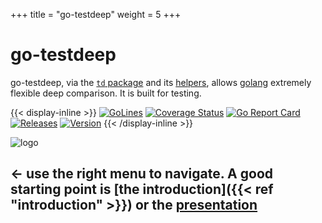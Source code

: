 +++
title = "go-testdeep"
weight = 5
+++

# go-testdeep

go-testdeep, via the
[`td` package](https://pkg.go.dev/github.com/maxatome/go-testdeep/td)
and its
[helpers](https://pkg.go.dev/github.com/maxatome/go-testdeep/helpers),
allows [golang](https://golang.org/) extremely flexible deep
comparison. It is built for testing.

{{< display-inline >}}
[![GoLines](https://img.shields.io/badge/30580-lines_of_go-brightgreen)](https://github.com/maxatome/go-testdeep)
[![Coverage Status](https://coveralls.io/repos/github/maxatome/go-testdeep/badge.svg?branch=master)](https://coveralls.io/github/maxatome/go-testdeep?branch=master)
[![Go Report Card](https://goreportcard.com/badge/github.com/maxatome/go-testdeep)](https://goreportcard.com/report/github.com/maxatome/go-testdeep)
[![Releases](https://img.shields.io/badge/%23%20releases-20-blueviolet)](https://github.com/maxatome/go-testdeep/releases)
[![Version](https://img.shields.io/github/tag/maxatome/go-testdeep.svg)](https://github.com/maxatome/go-testdeep/releases)
{{< /display-inline >}}

![logo](images/logo.png)

## ← use the right menu to navigate. A good starting point is [the introduction]({{< ref "introduction" >}}) or the [presentation](/prez)
